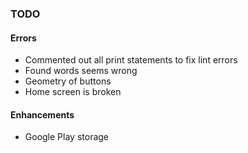 ### TODO 


#### Errors 

- Commented out all print statements to fix lint errors
- Found words seems wrong
- Geometry of buttons
- Home screen is broken


#### Enhancements 

- Google Play storage